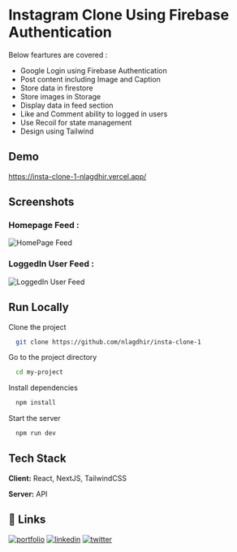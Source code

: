 
# Instagram Clone Using Firebase Authentication

Below feartures are covered : 
 
- Google Login using Firebase Authentication
- Post content including Image and Caption
- Store data in firestore
- Store images in Storage  
- Display data in feed section
- Like and Comment ability to logged in users
- Use Recoil for state management
- Design using Tailwind

## Demo

https://insta-clone-1-nlagdhir.vercel.app/


## Screenshots

### Homepage Feed : 
![HomePage Feed](https://snipboard.io/Cc5Yz1.jpg?text=Homepage+feed)

### LoggedIn User Feed : 
![LoggedIn User Feed](https://snipboard.io/eMWI8V.jpg?text=LoggedIn+user+feed)


## Run Locally

Clone the project

```bash
  git clone https://github.com/nlagdhir/insta-clone-1
```

Go to the project directory

```bash
  cd my-project
```

Install dependencies

```bash
  npm install
```

Start the server

```bash
  npm run dev
```


## Tech Stack

**Client:** React, NextJS, TailwindCSS

**Server:** API


## 🔗 Links
[![portfolio](https://img.shields.io/badge/my_portfolio-000?style=for-the-badge&logo=ko-fi&logoColor=white)](https://nlagdhir.in/)
[![linkedin](https://img.shields.io/badge/linkedin-0A66C2?style=for-the-badge&logo=linkedin&logoColor=white)](https://www.linkedin.com/in/nileshlagdhir/)
[![twitter](https://img.shields.io/badge/twitter-1DA1F2?style=for-the-badge&logo=twitter&logoColor=white)](https://twitter.com/nlagdhir)


